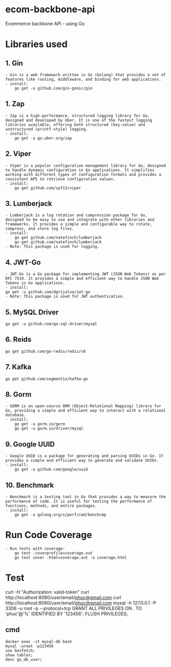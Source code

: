 # ecom-backbone-api
Ecommerce backbone API - using Go

# Libraries used

## 1. Gin
    - Gin is a web framework written in Go (Golang) that provides a set of features like routing, middleware, and binding for web applications.
    - install:
        go get -u github.com/gin-gonic/gin
## 1. Zap
    - Zap is a high-performance, structured logging library for Go, designed and developed by Uber. It is one of the fastest logging libraries available, offering both structured (key-value) and unstructured (printf-style) logging.
    - install:
        go get -u go.uber.org/zap
## 2. Viper
    - Viper is a popular configuration management library for Go, designed to handle dynamic configuration in Go applications. It simplifies working with different types of configuration formats and provides a consistent API to retrieve configuration values.
    - install:
        go get github.com/spf13/viper

## 3. Lumberjack
    - Lumberjack is a log rotation and compression package for Go, designed to be easy to use and integrate with other libraries and frameworks. It provides a simple and configurable way to rotate, compress, and store log files.
    - install:
        go get github.com/natefinch/lumberjack
        go get github.com/natefinch/lumberjack
    - Note: This package is used for logging.

## 4. JWT-Go
    - JWT-Go is a Go package for implementing JWT (JSON Web Tokens) as per RFC 7519. It provides a simple and efficient way to handle JSON Web Tokens in Go applications.
    - install:
    go get -u github.com/dgrijalva/jwt-go
    - Note: This package is used for JWT authentication.

## 5. MySQL Driver 
    go get -u github.com/go-sql-driver/mysql

## 6. Reids
    go get github.com/go-redis/redis/v8

## 7. Kafka
    go get github.com/segmentio/kafka-go

## 8. Gorm
    - GORM is an open-source ORM (Object-Relational Mapping) library for Go, providing a simple and efficient way to interact with a relational database.
    - install:
        go get -u gorm.io/gorm
        go get -u gorm.io/driver/mysql

## 9. Google UUID
    - Google UUID is a package for generating and parsing UUIDs in Go. It provides a simple and efficient way to generate and validate UUIDs.
    - install:
        go get -u github.com/google/uuid

## 10. Benchmark
    - Benchmark is a testing tool in Go that provides a way to measure the performance of code. It is useful for testing the performance of functions, methods, and entire packages.
    - install:
        go get -u golang.org/x/perf/cmd/benchcmp
    
    

# Run Code Coverage
    - Run tests with coverage:
        go test -coverprofile=coverage.out
        go tool cover -html=coverage.out -o coverage.html


# Test
curl -H "Authorization: valid-token" curl http://localhost:8080/user/email/phuc@gmail.com
curl http://localhost:8080/user/email/phuc@gmail.com
mysql -h 127.0.0.1 -P 3306 -u root -p --protocol=tcp
GRANT ALL PRIVILEGES ON *.* TO 'phuc'@'%' IDENTIFIED BY '123456';
FLUSH PRIVILEGES;

## cmd
    docker exec -it mysql-db bash
    mysql -uroot -p123456
    use boxfetch;
    show tables;
    desc go_db_user;
